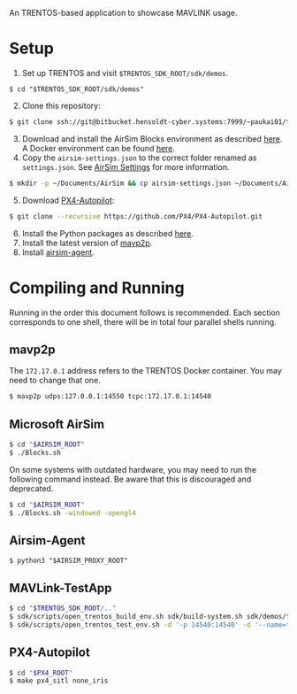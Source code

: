 An TRENTOS-based application to showcase MAVLINK usage.

# Setup
1. Set up TRENTOS and visit `$TRENTOS_SDK_ROOT/sdk/demos`.
  ```
  $ cd "$TRENTOS_SDK_ROOT/sdk/demos"
  ```
2. Clone this repository:
  ```sh
  $ git clone ssh://git@bitbucket.hensoldt-cyber.systems:7999/~paukai01/trentos-mavlink-testapp.git
  ```
3. Download and install the AirSim Blocks environment as described [here](https://microsoft.github.io/AirSim/use_precompiled/).
  A Docker environment can be found [here](https://microsoft.github.io/AirSim/docker_ubuntu/).
4. Copy the `airsim-settings.json` to the correct folder renamed as `settings.json`. See [AirSim Settings](https://microsoft.github.io/AirSim/settings/) for more information.
  ```sh
  $ mkdir -p ~/Documents/AirSim && cp airsim-settings.json ~/Documents/AirSim/settings.json
  ```
5. Download [PX4-Autopilot](https://github.com/PX4/PX4-Autopilot):
  ```sh
  $ git clone --recursive https://github.com/PX4/PX4-Autopilot.git
  ```
6. Install the Python packages as described [here](https://docs.px4.io/master/en/dev_setup/building_px4.html#failed-to-import-python-packages).
7. Install the latest version of [mavp2p](https://github.com/aler9/mavp2p/releases).
8. Install [airsim-agent](https://bitbucket.hensoldt-cyber.systems/users/paukai01/repos/airsim-agent/browse).

# Compiling and Running
Running in the order this document follows is recommended.
Each section corresponds to one shell, there will be in total four parallel shells running.

## mavp2p
The `172.17.0.1` address refers to the TRENTOS Docker container. You may need to change that one.
```sh
$ mavp2p udps:127.0.0.1:14550 tcpc:172.17.0.1:14540
```

## Microsoft AirSim
```sh
$ cd "$AIRSIM_ROOT"
$ ./Blocks.sh
```
On some systems with outdated hardware, you may need to run the following command instead.
Be aware that this is discouraged and deprecated.
```sh
$ cd "$AIRSIM_ROOT"
$ ./Blocks.sh -windowed -opengl4
```

## Airsim-Agent
```
$ python3 "$AIRSIM_PROXY_ROOT"
```

## MAVLink-TestApp
```sh
$ cd "$TRENTOS_SDK_ROOT/.."
$ sdk/scripts/open_trentos_build_env.sh sdk/build-system.sh sdk/demos/trentos-mavlink-testapp sabre build-sabre-Debug-trentos-mavlink-testapp -DCMAKE_BUILD_TYPE=Debug
$ sdk/scripts/open_trentos_test_env.sh -d '-p 14540:14540' -d '--name=trentos' sdk/demos/trentos-mavlink-testapp/run_qemu.sh build-sabre-Debug-trentos-mavlink-testapp/images/os_image.elf
```

## PX4-Autopilot
```sh
$ cd "$PX4_ROOT"
$ make px4_sitl none_iris
```

